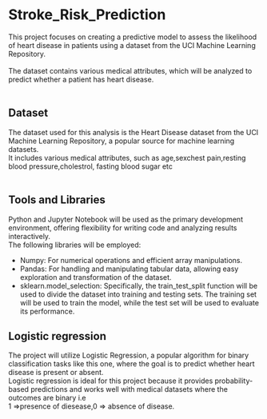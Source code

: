 # Stroke_Risk_Prediction
 This project focuses on creating a predictive model to assess the likelihood of heart disease in patients using a dataset from the UCI Machine Learning Repository.<br> <br>The dataset contains various medical attributes, which will be analyzed to predict whether a patient has heart disease.
<br><br>

## Dataset
The dataset used for this analysis is the Heart Disease dataset from the UCI Machine Learning Repository, a popular source for machine learning datasets.<br>
It includes various medical attributes, such as age,sexchest pain,resting blood pressure,cholestrol,
fasting blood sugar etc
<br><br>

## Tools and Libraries
Python and Jupyter Notebook will be used as the primary development environment, offering flexibility for writing code and analyzing results interactively.<br>
The following libraries will be employed:<br>
- Numpy: For numerical operations and efficient array manipulations.  
- Pandas: For handling and manipulating tabular data, allowing easy exploration and transformation of the dataset.  
- sklearn.model_selection: Specifically, the train_test_split function will be used to divide the dataset into training and testing sets. The training set will be used to train the model, while the test set will be used to evaluate its performance.

## Logistic regression
The project will utilize Logistic Regression, a popular algorithm for binary classification tasks like this one, where the goal is to predict whether heart disease is present or absent.<br>
Logistic regression is ideal for this project because it provides probability-based predictions and works well with medical datasets where the outcomes are binary i.e <br> 1 =>presence of diesease,0 => absence of disease.<br>
